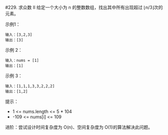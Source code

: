 #229. 求众数 II
给定一个大小为 n 的整数数组，找出其中所有出现超过 ⌊n/3⌋次的元素。



示例1：
```
输入：[3,2,3]
输出：[3]
```

示例 2：

```
输入：nums = [1]
输出：[1]
```
示例 3：

```
输入：[1,1,1,3,3,2,2,2]
输出：[1,2]
```


提示：

+ 1 <= nums.length <= 5 * 104
+ -109 <= nums[i] <= 109


进阶：尝试设计时间复杂度为 O(n)、空间复杂度为 O(1)的算法解决此问题。
